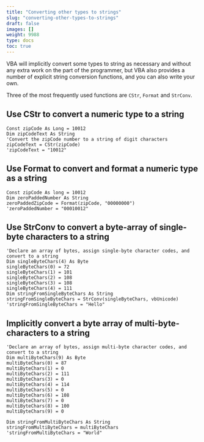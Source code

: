 ```yaml
---
title: "Converting other types to strings"
slug: "converting-other-types-to-strings"
draft: false
images: []
weight: 9988
type: docs
toc: true
---
```


VBA will implicitly convert some types to string as necessary and without any extra work on the part of the programmer, but VBA also provides a number of explicit string conversion functions, and you can also write your own.

Three of the most frequently used functions are `CStr`, `Format` and `StrConv`.


## Use CStr to convert a numeric type to a string
    Const zipCode As Long = 10012
    Dim zipCodeText As String
    'Convert the zipCode number to a string of digit characters
    zipCodeText = CStr(zipCode)
    'zipCodeText = "10012"

## Use Format to convert and format a numeric type as a string
    Const zipCode As long = 10012
    Dim zeroPaddedNumber As String
    zeroPaddedZipCode = Format(zipCode, "00000000")
    'zeroPaddedNumber = "00010012"

## Use StrConv to convert a byte-array of single-byte characters to a string
    'Declare an array of bytes, assign single-byte character codes, and convert to a string
    Dim singleByteChars(4) As Byte
    singleByteChars(0) = 72
    singleByteChars(1) = 101
    singleByteChars(2) = 108
    singleByteChars(3) = 108
    singleByteChars(4) = 111
    Dim stringFromSingleByteChars As String
    stringFromSingleByteChars = StrConv(singleByteChars, vbUnicode)
    'stringFromSingleByteChars = "Hello"

## Implicitly convert a byte array of multi-byte-characters to a string
    'Declare an array of bytes, assign multi-byte character codes, and convert to a string
    Dim multiByteChars(9) As Byte
    multiByteChars(0) = 87
    multiByteChars(1) = 0
    multiByteChars(2) = 111
    multiByteChars(3) = 0
    multiByteChars(4) = 114
    multiByteChars(5) = 0
    multiByteChars(6) = 108
    multiByteChars(7) = 0
    multiByteChars(8) = 100
    multiByteChars(9) = 0
                
    Dim stringFromMultiByteChars As String
    stringFromMultiByteChars = multiByteChars
    'stringFromMultiByteChars = "World"


